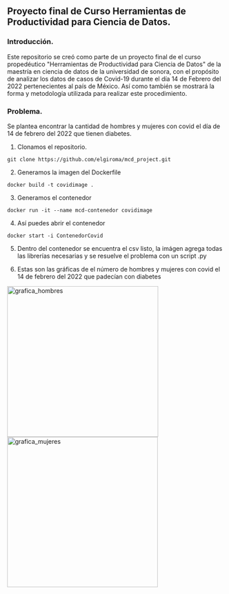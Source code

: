 ##  Proyecto final de Curso Herramientas de Productividad para Ciencia de Datos.

###  Introducción.


Este repositorio se creó como parte de un proyecto final de el curso propedéutico "Herramientas de Productividad para Ciencia de Datos" de la maestría en ciencia de datos de la universidad de sonora, con el propósito de analizar los datos de casos de Covid-19 durante el día 14 de Febrero del 2022 pertenecientes al país de México. Así como también se mostrará la forma y metodología utilizada para realizar este procedimiento.


### Problema.

Se plantea encontrar la cantidad de hombres y mujeres con covid el día de 14 de febrero del 2022 que tienen diabetes.


1. Clonamos el repositorio.
```
git clone https://github.com/elgiroma/mcd_project.git
```

2. Generamos la imagen del Dockerfile
```
docker build -t covidimage .
```

3. Generamos el contenedor
```
docker run -it --name mcd-contenedor covidimage
```

4. Así puedes abrir el contenedor
```
docker start -i ContenedorCovid
```

 5. Dentro del contenedor se encuentra el csv listo, la imágen agrega todas las librerías necesarias y se resuelve el problema con un script .py
 
 6. Estas son las gráficas de el número de hombres y mujeres con covid el 14 de febrero del 2022 que padecían con diabetes



<img width="350" alt="grafica_hombres" src="https://user-images.githubusercontent.com/43888949/158704380-d8756d3c-2010-4ab6-9d5b-23ef884c1904.png">
<img width="349" alt="grafica_mujeres" src="https://user-images.githubusercontent.com/43888949/158704454-7b595123-32cd-4729-bcd2-8fc188966189.png">
